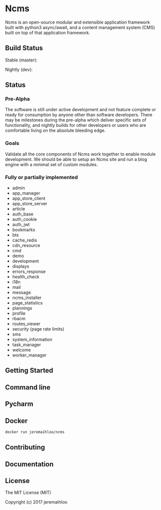 # Ncms

Ncms is an open-source modular and extensible application framework built with python3 async/await, and a content management system (CMS) built on top of that application framework.

## Build Status

Stable (master):

Nightly (dev):

## Status

### Pre-Alpha

The software is still under active development and not feature complete or ready for consumption by anyone other than software developers. There may be milestones during the pre-alpha which deliver specific sets of functionality, and nightly builds for other developers or users who are comfortable living on the absolute bleeding edge.

### Goals

Validate all the core components of Ncms work together to enable module development. We should be able to setup an Ncms site and run a blog engine with a minimal set of custom modules.

### Fully or partially implemented

* admin
* app_manager
* app_store_client
* app_store_server
* article
* auth_base
* auth_cookie
* auth_jwt
* bookmarks
* bts
* cache_redis
* cdn_resource
* cmd
* demo
* development
* displays
* errors_response
* health_check
* i18n
* mail
* message
* ncms_installer
* page_statistics
* plannings
* profile
* rbacm
* routes_viewer
* security (page rate limits)
* sms
* system_information
* task_manager
* welcome
* worker_manager

## Getting Started

## Command line

## Pycharm

## Docker

```bash
docker run jeremaihloo/ncms
```

## Contributing

## Documentation

## License

The MIT License (MIT)

Copyright (c) 2017 jeremaihloo
